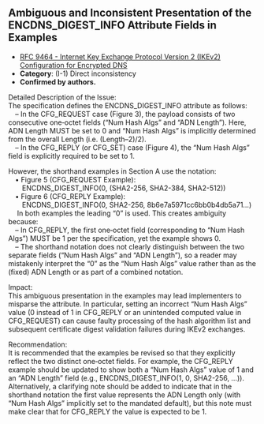 ## Ambiguous and Inconsistent Presentation of the ENCDNS_DIGEST_INFO Attribute Fields in Examples

- [RFC 9464 - Internet Key Exchange Protocol Version 2 (IKEv2) Configuration for Encrypted DNS](https://www.rfc-editor.org/rfc/rfc9464)
- **Category**: (I-1) Direct inconsistency
- **Confirmed by authors.**

Detailed Description of the Issue:  
The specification defines the ENCDNS_DIGEST_INFO attribute as follows:  
 – In the CFG_REQUEST case (Figure 3), the payload consists of two consecutive one‐octet fields (“Num Hash Algs” and “ADN Length”). Here, ADN Length MUST be set to 0 and “Num Hash Algs” is implicitly determined from the overall Length (i.e. (Length–2)/2).  
 – In the CFG_REPLY (or CFG_SET) case (Figure 4), the “Num Hash Algs” field is explicitly required to be set to 1.  

However, the shorthand examples in Section A use the notation:  
 • Figure 5 (CFG_REQUEST Example):  
  ENCDNS_DIGEST_INFO(0, (SHA2-256, SHA2-384, SHA2-512))  
 • Figure 6 (CFG_REPLY Example):  
  ENCDNS_DIGEST_INFO(0, SHA2-256, 8b6e7a5971cc6bb0b4db5a71…)
 
In both examples the leading “0” is used. This creates ambiguity because:  
 – In CFG_REPLY, the first one‐octet field (corresponding to “Num Hash Algs”) MUST be 1 per the specification, yet the example shows 0.  
 – The shorthand notation does not clearly distinguish between the two separate fields (“Num Hash Algs” and “ADN Length”), so a reader may mistakenly interpret the “0” as the “Num Hash Algs” value rather than as the (fixed) ADN Length or as part of a combined notation.  

Impact:  
This ambiguous presentation in the examples may lead implementers to misparse the attribute. In particular, setting an incorrect “Num Hash Algs” value (0 instead of 1 in CFG_REPLY or an unintended computed value in CFG_REQUEST) can cause faulty processing of the hash algorithm list and subsequent certificate digest validation failures during IKEv2 exchanges.

Recommendation:  
It is recommended that the examples be revised so that they explicitly reflect the two distinct one‐octet fields. For example, the CFG_REPLY example should be updated to show both a “Num Hash Algs” value of 1 and an “ADN Length” field (e.g., ENCDNS_DIGEST_INFO(1, 0, SHA2-256, …)). Alternatively, a clarifying note should be added to indicate that in the shorthand notation the first value represents the ADN Length only (with “Num Hash Algs” implicitly set to the mandated default), but this note must make clear that for CFG_REPLY the value is expected to be 1.
